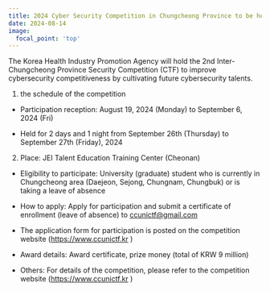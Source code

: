 ```yaml
---
title: 2024 Cyber Security Competition in Chungcheong Province to be held
date: 2024-08-14
image:
  focal_point: 'top'
---
```



The Korea Health Industry Promotion Agency will hold the 2nd Inter-Chungcheong Province Security Competition (CTF) to improve cybersecurity competitiveness by cultivating future cybersecurity talents.

<!--more-->

1. the schedule of the competition

- Participation reception: August 19, 2024 (Monday) to September 6, 2024 (Fri)

- Held for 2 days and 1 night from September 26th (Thursday) to September 27th (Friday), 2024

2. Place: JEI Talent Education Training Center (Cheonan)

- Eligibility to participate: University (graduate) student who is currently in Chungcheong area (Daejeon, Sejong, Chungnam, Chungbuk) or is taking a leave of absence

- How to apply: Apply for participation and submit a certificate of enrollment (leave of absence) to ccunictf@gmail.com

- The application form for participation is posted on the competition website (https://www.ccunictf.kr )

- Award details: Award certificate, prize money (total of KRW 9 million)

- Others: For details of the competition, please refer to the competition website (https://www.ccunictf.kr )
